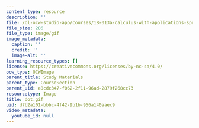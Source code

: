 ```yaml
---
content_type: resource
description: ''
file: /ol-ocw-studio-app/courses/18-013a-calculus-with-applications-spring-2005/d7b2a101bbbc4f429b1b956a140aaec9_dot.gif
file_size: 286
file_type: image/gif
image_metadata:
  caption: ''
  credit: ''
  image-alt: ''
learning_resource_types: []
license: https://creativecommons.org/licenses/by-nc-sa/4.0/
ocw_type: OCWImage
parent_title: Study Materials
parent_type: CourseSection
parent_uid: e8cdc347-f062-2f11-96ad-2879f268cc73
resourcetype: Image
title: dot.gif
uid: d7b2a101-bbbc-4f42-9b1b-956a140aaec9
video_metadata:
  youtube_id: null
---
```

